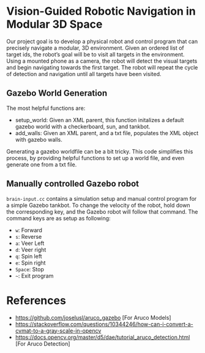 
# Vision-Guided Robotic Navigation in Modular 3D Space

Our project goal is to develop a physical robot and control program that can precisely navigate a modular, 3D environment. Given an ordered list of target ids, the robot’s goal will be to visit all targets in the environment. Using a mounted phone as a camera, the robot will detect the visual targets and begin navigating towards the first target. The robot will repeat the cycle of detection and navigation until all targets have been visited.

## Gazebo World Generation

The most helpful functions are:

- setup_world: Given an XML parent, this function initalizes a default gazebo world with a checkerboard, sun, and tankbot.
- add_walls: Given an XML parent, and a txt file, populates the XML object with gazebo walls.

Generating a gazebo worldfile can be a bit tricky. This code simplifies this process, by providing helpful functions to set up a world file, and even generate one from a txt file.

## Manually controlled Gazebo robot

`brain-input.cc` contains a simulation setup and manual control program for a simple Gazebo tankbot. To change the velocity of the robot, hold down the corresponding key, and the Gazebo robot will follow that command. The command keys are as setup as following:

- `w`: Forward
- `s`: Reverse
- `a`: Veer Left
- `d`: Veer right
- `q`: Spin left
- `e`: Spin right
- `Space`: Stop
- `~`: Exit program

# References
- https://github.com/joselusl/aruco_gazebo [For Aruco Models]
- https://stackoverflow.com/questions/10344246/how-can-i-convert-a-cvmat-to-a-gray-scale-in-opencv
- https://docs.opencv.org/master/d5/dae/tutorial_aruco_detection.html [For Aruco Detection]